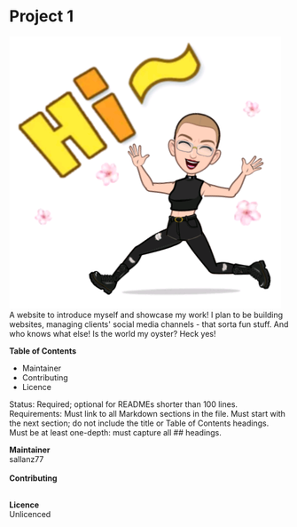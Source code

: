 # Project 1
<img src="images/hi.png"><br>
A website to introduce myself and showcase my work! I plan to be building websites, managing clients' social media channels - that sorta fun stuff. And who knows what else! Is the world my oyster? Heck yes!

**Table of Contents**<br>
- Maintainer<br>
- Contributing<br>
- Licence

Status: Required; optional for READMEs shorter than 100 lines.<br>
Requirements:
Must link to all Markdown sections in the file.
Must start with the next section; do not include the title or Table of Contents headings.
Must be at least one-depth: must capture all ## headings.<br>

**Maintainer**<br>
sallanz77<br><br>
**Contributing**<br><br>

**Licence**<br>
Unlicenced